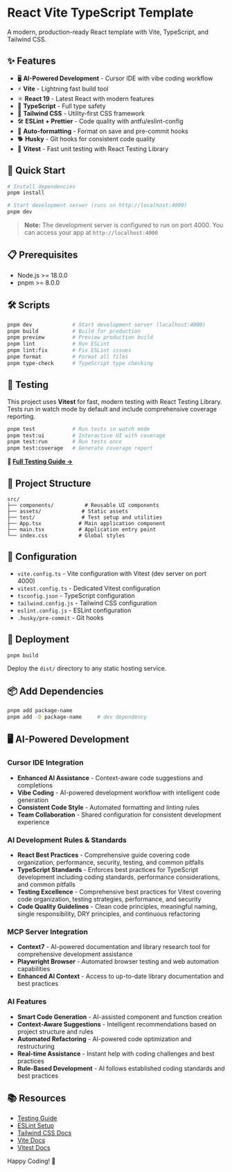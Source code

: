 # React Vite TypeScript Template

A modern, production-ready React template with Vite, TypeScript, and Tailwind CSS.

## ✨ Features

- 🖥️ **AI-Powered Development** - Cursor IDE with vibe coding workflow
- ⚡ **Vite** - Lightning fast build tool
- ⚛️ **React 19** - Latest React with modern features
- 🔷 **TypeScript** - Full type safety
- 🎨 **Tailwind CSS** - Utility-first CSS framework
- 🛠️ **ESLint + Prettier** - Code quality with antfu/eslint-config
- 🔄 **Auto-formatting** - Format on save and pre-commit hooks
- 🐕 **Husky** - Git hooks for consistent code quality
- 🧪 **Vitest** - Fast unit testing with React Testing Library

## 🚀 Quick Start

```bash
# Install dependencies
pnpm install

# Start development server (runs on http://localhost:4000)
pnpm dev
```

> **Note:** The development server is configured to run on port 4000. You can access your app at `http://localhost:4000`

## 📋 Prerequisites

- Node.js >= 18.0.0
- pnpm >= 8.0.0

## 🛠️ Scripts

```bash
pnpm dev             # Start development server (localhost:4000)
pnpm build           # Build for production
pnpm preview         # Preview production build
pnpm lint            # Run ESLint
pnpm lint:fix        # Fix ESLint issues
pnpm format          # Format all files
pnpm type-check      # TypeScript type checking
```

## 🧪 Testing

This project uses **Vitest** for fast, modern testing with React Testing Library. Tests run in watch mode by default and include comprehensive coverage reporting.

```bash
pnpm test            # Run tests in watch mode
pnpm test:ui         # Interactive UI with coverage
pnpm test:run        # Run tests once
pnpm test:coverage   # Generate coverage report
```

**📖 [Full Testing Guide →](./TESTING.md)**

## 📁 Project Structure

```
src/
├── components/          # Reusable UI components
├── assets/             # Static assets
├── test/               # Test setup and utilities
├── App.tsx            # Main application component
├── main.tsx           # Application entry point
└── index.css          # Global styles
```

## 🔧 Configuration

- `vite.config.ts` - Vite configuration with Vitest (dev server on port 4000)
- `vitest.config.ts` - Dedicated Vitest configuration
- `tsconfig.json` - TypeScript configuration
- `tailwind.config.js` - Tailwind CSS configuration
- `eslint.config.js` - ESLint configuration
- `.husky/pre-commit` - Git hooks

## 🚀 Deployment

```bash
pnpm build
```

Deploy the `dist/` directory to any static hosting service.

## 📦 Add Dependencies

```bash
pnpm add package-name
pnpm add -D package-name     # dev dependency
```

## 🖥️ AI-Powered Development

### Cursor IDE Integration
- **Enhanced AI Assistance** - Context-aware code suggestions and completions
- **Vibe Coding** - AI-powered development workflow with intelligent code generation
- **Consistent Code Style** - Automated formatting and linting rules
- **Team Collaboration** - Shared configuration for consistent development experience

### AI Development Rules & Standards
- **React Best Practices** - Comprehensive guide covering code organization, performance, security, testing, and common pitfalls
- **TypeScript Standards** - Enforces best practices for TypeScript development including coding standards, performance considerations, and common pitfalls
- **Testing Excellence** - Comprehensive best practices for Vitest covering code organization, testing strategies, performance, and security
- **Code Quality Guidelines** - Clean code principles, meaningful naming, single responsibility, DRY principles, and continuous refactoring

### MCP Server Integration
- **Context7** - AI-powered documentation and library research tool for comprehensive development assistance
- **Playwright Browser** - Automated browser testing and web automation capabilities
- **Enhanced AI Context** - Access to up-to-date library documentation and best practices

### AI Features
- **Smart Code Generation** - AI-assisted component and function creation
- **Context-Aware Suggestions** - Intelligent recommendations based on project structure and rules
- **Automated Refactoring** - AI-powered code optimization and restructuring
- **Real-time Assistance** - Instant help with coding challenges and best practices
- **Rule-Based Development** - AI follows established coding standards and best practices

## 📚 Resources

- [Testing Guide](./TESTING.md)
- [ESLint Setup](./ESLINT_SETUP.md)
- [Tailwind CSS Docs](https://tailwindcss.com/docs)
- [Vite Docs](https://vitejs.dev/)
- [Vitest Docs](https://vitest.dev/)

Happy Coding! 🎉
